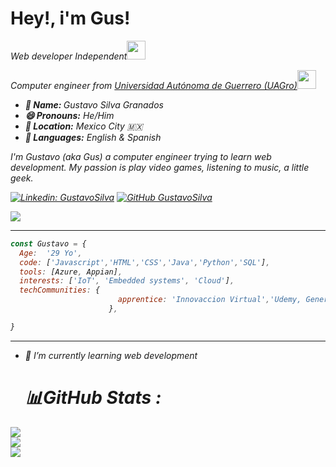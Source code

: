 

<!--
**soygussil/soygussil** is a ✨ _special_ ✨ repository because its `README.md` (this file) appears on your GitHub profile.

Here are some ideas to get you started:

- 🔭 I’m currently working on ...
- 🌱 I’m currently learning ...
- 👯 I’m looking to collaborate on ...
- 🤔 I’m looking for help with ...
- 💬 Ask me about ...
- 📫 How to reach me: ...
- 😄 Pronouns: ...
- ⚡ Fun fact: ...
-->



<h1>Hey!, i'm  Gus!</h1>
<p><em>Web developer Independent<img src="https://c.tenor.com/0ygiqFaX-ssAAAAC/bongo-cat-typing.gif" width="30"> </em></p>
<p><em>Computer engineer from <a href="https://www.uagro.mx/">Universidad Autónoma de Guerrero (UAGro)</a><img src="https://carrerainglesuce.files.wordpress.com/2019/05/graduado-birrete-83978.gif" width="30">
  
  <ul>
  <li><b>👤 Name: </b> Gustavo Silva Granados</li>
  <li><b>😄 Pronouns:</b>  He/Him</li>
  <li><b>📍 Location:</b> Mexico City 🇲🇽</li>
  <li><b>📣 Languages:</b> English & Spanish</li>
</ul>
  
  <div>
  <!-- <img src="" align="right" width="300">-->



<p>I'm Gustavo (<i>aka Gus</i>) a computer engineer trying to learn web development.
My passion is play video games, listening to music, a little geek.
</p>

</div>

[![Linkedin: GustavoSilva](https://img.shields.io/badge/-GustavoSilva-blue?style=flat-square&logo=Linkedin&logoColor=white&link=https://www.linkedin.com/in/gusilvagr/)](https://www.linkedin.com/in/gusilvagr/)
[![GitHub GustavoSilva](https://img.shields.io/github/followers/GustavoSilva?label=follow&style=social)](https://github.com/soygussil)

<img src="https://i.giphy.com/media/L8K62iTDkzGX6/giphy.gif">

---

```javascript
const Gustavo = {
  Age:  '29 Yo',
  code: ['Javascript','HTML','CSS','Java','Python','SQL'],
  tools: [Azure, Appian],
  interests: ['IoT', 'Embedded systems', 'Cloud'],
  techCommunities: {
                        apprentice: 'Innovaccion Virtual','Udemy, GenerationMX'
                      },

}
```

---

  
- 🌱 I’m currently learning web development

  
  # 📊GitHub Stats :
![](https://github-readme-stats.vercel.app/api?username=soygussil&theme=dark&hide_border=false&include_all_commits=false&count_private=false)<br/>
![](https://github-readme-streak-stats.herokuapp.com/?user=soygussil&theme=dark&hide_border=false)<br/>
![](https://github-readme-stats.vercel.app/api/top-langs/?username=soygussil&theme=dark&hide_border=false&include_all_commits=false&count_private=false&layout=compact)


  
  
 
  
  
  
